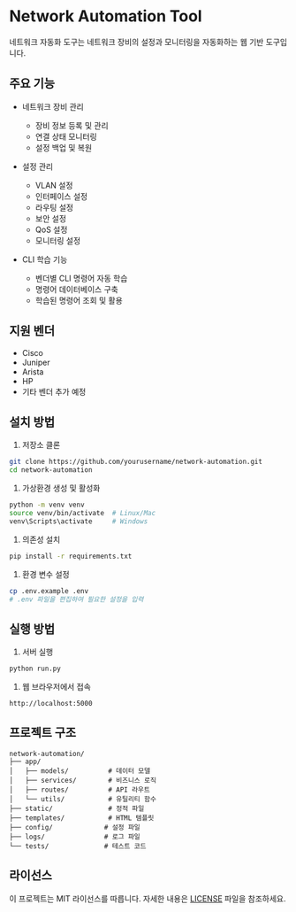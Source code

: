 # Network Automation Tool

네트워크 자동화 도구는 네트워크 장비의 설정과 모니터링을 자동화하는 웹 기반 도구입니다.

## 주요 기능

- 네트워크 장비 관리
  - 장비 정보 등록 및 관리
  - 연결 상태 모니터링
  - 설정 백업 및 복원

- 설정 관리
  - VLAN 설정
  - 인터페이스 설정
  - 라우팅 설정
  - 보안 설정
  - QoS 설정
  - 모니터링 설정

- CLI 학습 기능
  - 벤더별 CLI 명령어 자동 학습
  - 명령어 데이터베이스 구축
  - 학습된 명령어 조회 및 활용

## 지원 벤더

- Cisco
- Juniper
- Arista
- HP
- 기타 벤더 추가 예정

## 설치 방법

1. 저장소 클론

```bash
git clone https://github.com/yourusername/network-automation.git
cd network-automation
```

1. 가상환경 생성 및 활성화

```bash
python -m venv venv
source venv/bin/activate  # Linux/Mac
venv\Scripts\activate     # Windows
```

1. 의존성 설치

```bash
pip install -r requirements.txt
```

1. 환경 변수 설정

```bash
cp .env.example .env
# .env 파일을 편집하여 필요한 설정을 입력
```

## 실행 방법

1. 서버 실행

```bash
python run.py
```

1. 웹 브라우저에서 접속

```text
http://localhost:5000
```

## 프로젝트 구조

```text
network-automation/
├── app/
│   ├── models/          # 데이터 모델
│   ├── services/        # 비즈니스 로직
│   ├── routes/          # API 라우트
│   └── utils/           # 유틸리티 함수
├── static/              # 정적 파일
├── templates/           # HTML 템플릿
├── config/             # 설정 파일
├── logs/               # 로그 파일
└── tests/              # 테스트 코드
```

## 라이선스

이 프로젝트는 MIT 라이선스를 따릅니다. 자세한 내용은 [LICENSE](LICENSE) 파일을 참조하세요.

